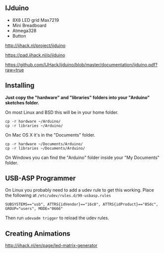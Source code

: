 IJduino
-------
* 8X8 LED grid Max7219
* Mini Breadboard
* Atmega328
* Button

http://ijhack.nl/project/ijduino

https://pad.ijhack.nl/p/ijduino

https://github.com/IJHack/ijduino/blob/master/documentation/ijduino.pdf?raw=true

Installing
----------

**Just copy the "hardware" and "libraries" folders into your "Arduino" sketches folder.**

On most Linux and BSD this will be in your home folder.
```
cp -r hardware ~/Arduino/
cp -r libraries ~/Arduino/
```
On Mac OS X it's in the "Documents" folder.
```
cp -r hardware ~/Documents/Arduino/
cp -r libraries ~/Documents/Arduino/
```
On Windows you can find the "Arduino" folder inside your "My Documents" folder. 

USB-ASP Programmer
------------------

On Linux you probably need to add a udev rule to get this working.
Place the following at `/etc/udev/rules.d/99-usbasp.rules`

```
SUBSYSTEMS=="usb", ATTRS{idVendor}=="16c0", ATTRS{idProduct}=="05dc", GROUP="users", MODE="0666"
```
Then run `udevadm trigger` to reload the udev rules.


Creating Animations
-------------------
http://ijhack.nl/en/page/led-matrix-generator
